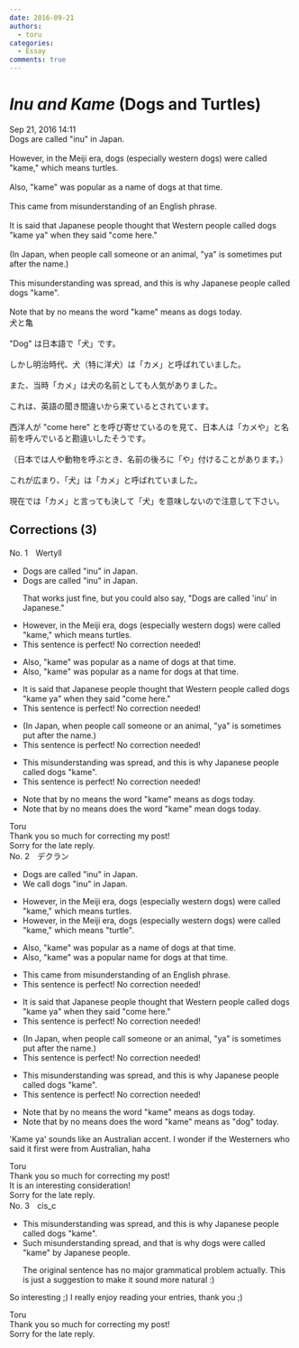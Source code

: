 ```yaml
---
date: 2016-09-21
authors:
  - toru
categories:
  - Essay
comments: true
---
```


# <strong><em>Inu and Kame</strong></em> (Dogs and Turtles)
<div class="date">Sep 21, 2016 14:11</div>
<div id="post"><div id="body_show_ori">
Dogs are called "inu" in Japan.<br/><br/>However, in the Meiji era, dogs (especially western dogs) were called "kame," which means turtles.<br/><br/>Also, "kame" was popular as a name of dogs at that time.<br/><br/>This came from misunderstanding of an English phrase.<br/><br/>It is said that Japanese people thought that Western people called dogs "kame ya" when they said "come here."<br/><br/>(In Japan, when people call someone or an animal, "ya" is sometimes put after the name.)<br/><br/>This misunderstanding was spread, and this is why Japanese people called dogs "kame".<br/><br/>Note that by no means the word "kame" means as dogs today.
</div></div>

<!-- more -->

<div id="post_ja"><div id="body_show_mo">
犬と亀<br/><br/>"Dog" は日本語で「犬」です。<br/><br/>しかし明治時代、犬（特に洋犬）は「カメ」と呼ばれていました。<br/><br/>また、当時「カメ」は犬の名前としても人気がありました。<br/><br/>これは、英語の聞き間違いから来ているとされています。<br/><br/>西洋人が "come here" とを呼び寄せているのを見て、日本人は「カメや」と名前を呼んでいると勘違いしたそうです。<br/><br/>（日本では人や動物を呼ぶとき、名前の後ろに「や」付けることがあります。）<br/><br/>これが広まり、「犬」は「カメ」と呼ばれていました。<br/><br/>現在では「カメ」と言っても決して「犬」を意味しないので注意して下さい。
</div></div>

## Corrections (3)
<div id="block"><div class="first_name"> No. 1　<span class="just_name">Wertyll</span></div><div id="block2">
<ul class="correction_field">
<li class="incorrect">Dogs are called "inu" in Japan.</li>
<li class="corrected correct">
Dogs are called "inu" in Japan.
<p class="correction_comment">That works just fine, but you could also say, "Dogs are called 'inu' in Japanese."</p>
</li>
</ul>
<ul class="correction_field">
<li class="incorrect">However, in the Meiji era, dogs (especially western dogs) were called "kame," which means turtles.</li>
<li class="corrected perfect">This sentence is perfect! No correction needed!</li>
</ul>
<ul class="correction_field">
<li class="incorrect">Also, "kame" was popular as a name of dogs at that time.</li>
<li class="corrected correct">
Also, "kame" was popular as a name for dogs at that time.
</li>
</ul>
<ul class="correction_field">
<li class="incorrect">It is said that Japanese people thought that Western people called dogs "kame ya" when they said "come here."</li>
<li class="corrected perfect">This sentence is perfect! No correction needed!</li>
</ul>
<ul class="correction_field">
<li class="incorrect">(In Japan, when people call someone or an animal, "ya" is sometimes put after the name.)</li>
<li class="corrected perfect">This sentence is perfect! No correction needed!</li>
</ul>
<ul class="correction_field">
<li class="incorrect">This misunderstanding was spread, and this is why Japanese people called dogs "kame".</li>
<li class="corrected perfect">This sentence is perfect! No correction needed!</li>
</ul>
<ul class="correction_field">
<li class="incorrect">Note that by no means the word "kame" means as dogs today.</li>
<li class="corrected correct">
Note that by no means does the word "kame" mean dogs today.
</li>
</ul>
</div><div class="name"><span class="just_name">Toru</span><br>
Thank you so much for correcting my post!<br/>Sorry for the late reply.
</div>
</div>
<div id="block"><div class="first_name"> No. 2　<span class="just_name">デクラン</span></div><div id="block2">
<ul class="correction_field">
<li class="incorrect">Dogs are called "inu" in Japan.</li>
<li class="corrected correct">
<span class="f_blue">We call dogs</span> "inu" in Japan.
</li>
</ul>
<ul class="correction_field">
<li class="incorrect">However, in the Meiji era, dogs (especially western dogs) were called "kame," which means turtles.</li>
<li class="corrected correct">
However, in the Meiji era, dogs (especially western dogs) were called "kame," which means <span class="f_red">"</span>turtle<span class="f_red">"</span>.
</li>
</ul>
<ul class="correction_field">
<li class="incorrect">Also, "kame" was popular as a name of dogs at that time.</li>
<li class="corrected correct">
Also, "kame" was <span class="f_red">a </span>popular <span class="f_blue">name for dogs</span> at that time.
</li>
</ul>
<ul class="correction_field">
<li class="incorrect">This came from misunderstanding of an English phrase.</li>
<li class="corrected perfect">This sentence is perfect! No correction needed!</li>
</ul>
<ul class="correction_field">
<li class="incorrect">It is said that Japanese people thought that Western people called dogs "kame ya" when they said "come here."</li>
<li class="corrected perfect">This sentence is perfect! No correction needed!</li>
</ul>
<ul class="correction_field">
<li class="incorrect">(In Japan, when people call someone or an animal, "ya" is sometimes put after the name.)</li>
<li class="corrected perfect">This sentence is perfect! No correction needed!</li>
</ul>
<ul class="correction_field">
<li class="incorrect">This misunderstanding was spread, and this is why Japanese people called dogs "kame".</li>
<li class="corrected perfect">This sentence is perfect! No correction needed!</li>
</ul>
<ul class="correction_field">
<li class="incorrect">Note that by no means the word "kame" means as dogs today.</li>
<li class="corrected correct">
Note that by no means <span class="f_red">does</span> the word "kame" means <span class="sline">as</span> <span class="f_red">"</span>dog<span class="f_red">"</span> today.
</li>
</ul>
<p class="comment_small">
 'Kame ya' sounds like an Australian accent. I wonder if the Westerners who said it first were from Australian, haha
</p>

</div><div class="name"><span class="just_name">Toru</span><br>
Thank you so much for correcting my post!<br/>It is an interesting consideration!<br/>Sorry for the late reply.
</div>
</div>
<div id="block"><div class="first_name"> No. 3　<span class="just_name">cis_c</span></div><div id="block2">
<ul class="correction_field">
<li class="incorrect">This misunderstanding was spread, and this is why Japanese people called dogs "kame".</li>
<li class="corrected correct">
Such misunderstanding spread, and that is why dogs were called "kame" by Japanese people.
<p class="correction_comment">The original sentence has no major grammatical problem actually. This is just a suggestion to make it sound more natural :)</p>
</li>
</ul>
<p class="comment_small">
 So interesting ;) I really enjoy reading your entries, thank you ;)
</p>

</div><div class="name"><span class="just_name">Toru</span><br>
Thank you so much for correcting my post!<br/>Sorry for the late reply.
</div>
</div>
